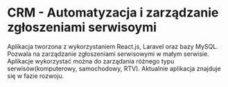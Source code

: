 # CRM - Automatyzacja i zarządzanie zgłoszeniami serwisoymi
Aplikacja tworzona z wykorzystaniem React.js, Laravel oraz bazy MySQL. Pozwala na zarządzanie zgłoszeniami serwisowymi w małym serwisie. Aplikacje wykorzystać można do zarządania różnego typu serwisów(komputerowy, samochodowy, RTV).
Aktualnie aplikacja znajduje się w fazie rozwoju.
